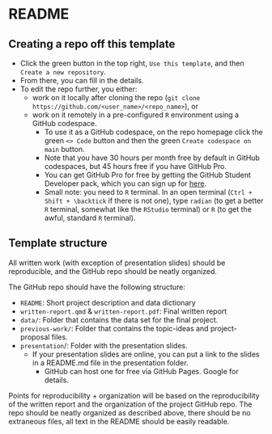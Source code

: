 # README

## Creating a repo off this template

- Click the green button in the top right, `Use this template`, and then `Create a new repository`.
- From there, you can fill in the details.
- To edit the repo further, you either:
  - work on it locally after cloning the repo (`git clone https://github.com/<user_name>/<repo_name>`), or
  - work on it remotely in a pre-configured `R` environment using a GitHub codespace.
    - To use it as a GitHub codespace, on the repo homepage click the green `<> Code` button and then the green `Create codespace on main` button.
    - Note that you have 30 hours per month free by default in GitHub codespaces, but 45 hours free if you have GitHub Pro.
    - You can get GitHub Pro for free by getting the GitHub Student Developer pack, which you can sign up for [here](https://education.github.com/benefits?type=student).
    - Small note: you need to `R` terminal. In an open terminal (`Ctrl + Shift + \backtick` if there is not one), type `radian` (to get a better `R` terminal, somewhat like the `RStudio` terminal) or `R` (to get the awful, standard `R` terminal).

## Template structure

All written work (with exception of presentation slides) should be reproducible, and the GitHub repo should be neatly organized.

The GitHub repo should have the following structure:

- `README`: Short project description and data dictionary
- `written-report.qmd` & `written-report.pdf`: Final written report
- `data/`: Folder that contains the data set for the final project.
- `previous-work/`: Folder that contains the topic-ideas and project-proposal files.
- `presentation`/: Folder with the presentation slides.
  - If your presentation slides are online, you can put a link to the slides in a README.md file in the presentation folder.
    - GitHub can host one for free via GitHub Pages. Google for details.

Points for reproducibility + organization will be based on the reproducibility of the written report and the organization of the project GitHub repo.
The repo should be neatly organized as described above, there should be no extraneous files, all text in the README should be easily readable.